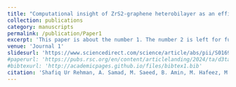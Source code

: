```yaml
---
title: "Computational insight of ZrS2-graphene heterobilayer as an efficient anode material "
collection: publications
category: manuscripts
permalink: /publication/Paper1
excerpt: 'This paper is about the number 1. The number 2 is left for future work.'
venue: 'Journal 1'
slidesurl: 'https://www.sciencedirect.com/science/article/abs/pii/S0169433221003809'
#paperurl: 'https://pubs.rsc.org/en/content/articlelanding/2024/ta/d3ta07106e'
#bibtexurl: 'http://academicpages.github.io/files/bibtex1.bib'
citation: 'Shafiq Ur Rehman, A. Samad, M. Saeed, B. Amin, M. Hafeez, M. I. Mir, Z. Ling, Applied Surface Science 551 (2021) 149304 '
---
```

